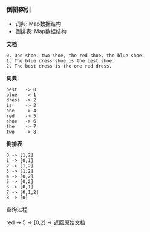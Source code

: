 ### 倒排索引

- 词典: Map数据结构
- 倒排表: Map数据结构

**文档**

```
0. One shoe, two shoe, the red shoe, the blue shoe.
1. The blue dress shoe is the best shoe.
2. The best dress is the one red dress.
```

**词典**

```
best   -> 0
blue   -> 1
dress  -> 2
is     -> 3
one    -> 4
red    -> 5
shoe   -> 6
the    -> 7
two    -> 8
```

**倒排表**

```
0 -> [1,2]
1 -> [0,1]
2 -> [1,2]
3 -> [1,2]
4 -> [0,2]
5 -> [0,2]
6 -> [0,1]
7 -> [0,1,2]
8 -> [0]
```

查询过程

red -> 5 -> [0,2] -> 返回原始文档